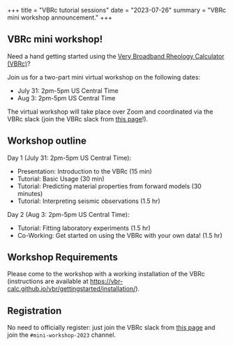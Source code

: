 +++
title = "VBRc tutorial sessions"
date = "2023-07-26"
summary = "VBRc mini workshop announcement."
+++

## VBRc mini workshop! 

Need a hand getting started using the [Very Broadband Rheology Calculator (VBRc)](https://vbr-calc.github.io/vbr/)?

Join us for a two-part mini virtual workshop on the following dates: 

* July 31: 2pm-5pm US Central Time
* Aug 3: 2pm-5pm US Central Time

The virtual workshop will take place over Zoom and coordinated via the VBRc slack (join the VBRc slack from 
[this page](https://vbr-calc.github.io/vbr/contrib/contributing/)!).

## Workshop outline

Day 1 (July 31: 2pm-5pm US Central Time): 

* Presentation: Introduction to the VBRc (15 min)
* Tutorial: Basic Usage (30 min)
* Tutorial: Predicting material properties from forward models (30 minutes) 
* Tutorial: Interpreting seismic observations (1.5 hr)

Day 2 (Aug 3: 2pm-5pm US Central Time):

* Tutorial: Fitting laboratory experiments (1.5 hr)
* Co-Working: Get started on using the VBRc with your own data! (1.5 hr) 

## Workshop Requirements

Please come to the workshop with a working installation of the VBRc (instructions
are available at https://vbr-calc.github.io/vbr/gettingstarted/installation/).

## Registration

No need to officially register: just join the VBRc slack from 
[this page](https://vbr-calc.github.io/vbr/contrib/contributing/) and join the 
`#mini-workshop-2023` channel.